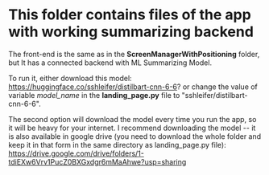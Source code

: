 # This folder contains files of the app with working summarizing backend

The front-end is the same as in the <strong>ScreenManagerWithPositioning</strong> folder, but It has a connected backend with ML Summarizing Model.

To run it, either download this model: https://huggingface.co/sshleifer/distilbart-cnn-6-6?
or change the value of variable <i>model_name</i> in the <strong>landing_page.py</strong> file to "sshleifer/distilbart-cnn-6-6".

The second option will download the model every time you run the app, so it will be heavy for your internet. I recommend downloading the model -- it is also available in google drive (you need to download the whole folder and keep it in that form in the same directory as landing_page.py file): https://drive.google.com/drive/folders/1-tdiEXw6Vrv1PucZ0BXGxdgr6mMaAhwe?usp=sharing
